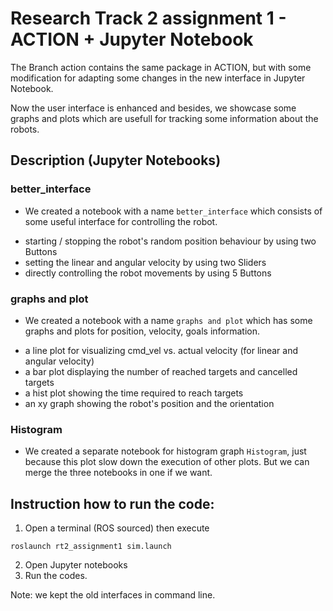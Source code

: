 # Research Track 2 assignment 1 - ACTION + Jupyter Notebook

The Branch action contains the same package in ACTION, but with some modification for adapting some changes in the new interface in Jupyter Notebook.

Now the user interface is enhanced and besides, we showcase some graphs and plots which are usefull for tracking some information about the robots.

## Description (Jupyter Notebooks)
### better_interface
* We created a notebook with a name `better_interface` which consists of some useful interface for controlling the robot.
- starting / stopping the robot's random position behaviour by using two Buttons
- setting the linear and angular velocity by using two Sliders
- directly controlling the robot movements by using 5 Buttons

### graphs and plot
* We created a notebook with a name `graphs and plot` which has some graphs and plots for position, velocity, goals information.
- a line plot for visualizing cmd_vel vs. actual velocity (for linear and angular velocity)
- a bar plot displaying the number of reached targets and cancelled targets
- a hist plot showing the time required to reach targets
- an xy graph showing the robot's position and the orientation

### Histogram
* We created a separate notebook for histogram graph `Histogram`, just because this plot slow down the execution of other plots. But we can merge the three notebooks in one if we want.


## Instruction how to run the code:

1. Open a terminal (ROS sourced) then execute
```
roslaunch rt2_assignment1 sim.launch
```
2. Open Jupyter notebooks
3. Run the codes.

Note: we kept the old interfaces in command line.

